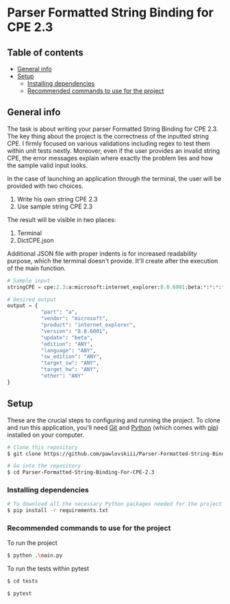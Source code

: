 # Parser Formatted String Binding for CPE 2.3

## Table of contents

- [General info](#general-info)
- [Setup](#setup)
  - [Installing dependencies](#installing-dependencies)
  - [Recommended commands to use for the project](#recommended-commands-to-use-for-the-project)

## General info

The task is about writing your parser Formatted String Binding for CPE 2.3. The key thing about the project is the correctness of the inputted string CPE. I firmly focused on various validations including regex to test them within unit tests nextly. Moreover, even if the user provides an invalid string CPE, the error messages explain where exactly the problem lies and how the sample valid input looks.

In the case of launching an application through the terminal, the user will be provided with two choices.

1. Write his own string CPE 2.3
2. Use sample string CPE 2.3

The result will be visible in two places:

1. Terminal
2. DictCPE.json

Additional JSON file with proper indents is for increased readability purpose, which the terminal doesn't provide. It'll create after the execution of the main function.

```python
# Sample input
stringCPE = cpe:2.3:a:microsoft:internet_explorer:8.0.6001:beta:*:*:*:*:*:*

# Desired output
output = {
           "part": "a",
           "vendor": "microsoft",
           "product": "internet_explorer",
           "version": "8.0.6001",
           "update": "beta",
           "edition": "ANY",
           "language": "ANY",
           "sw_edition": "ANY",
           "target_sw": "ANY",
           "target_hw": "ANY",
           "other": "ANY"
}
```

## Setup

These are the crucial steps to configuring and running the project. To clone and run this application, you'll need [Git](https://git-scm.com) and [Python](https://www.python.org/downloads/) (which comes with [pip](https://pypi.org/project/pip/)) installed on your computer.

```bash
# Clone this repository
$ git clone https://github.com/pawlovskiii/Parser-Formatted-String-Binding-For-CPE-2.3

# Go into the repository
$ cd Parser-Formatted-String-Binding-For-CPE-2.3
```

### Installing dependencies

```bash
# To download all the necessary Python packages needed for the project
$ pip install -r requirements.txt
```

### Recommended commands to use for the project

To run the project

```bash
$ python .\main.py
```

To run the tests within pytest

```bash
$ cd tests

$ pytest
```
